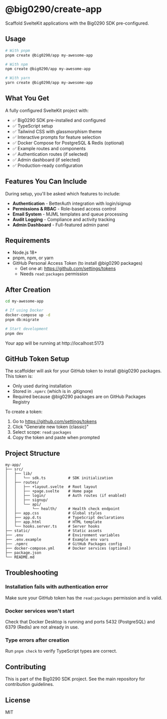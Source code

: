 # @big0290/create-app

Scaffold SvelteKit applications with the Big0290 SDK pre-configured.

## Usage

```bash
# With pnpm
pnpm create @big0290/app my-awesome-app

# With npm
npm create @big0290/app my-awesome-app

# With yarn
yarn create @big0290/app my-awesome-app
```

## What You Get

A fully configured SvelteKit project with:

- ✅ Big0290 SDK pre-installed and configured
- ✅ TypeScript setup
- ✅ Tailwind CSS with glassmorphism theme
- ✅ Interactive prompts for feature selection
- ✅ Docker Compose for PostgreSQL & Redis (optional)
- ✅ Example routes and components
- ✅ Authentication routes (if selected)
- ✅ Admin dashboard (if selected)
- ✅ Production-ready configuration

## Features You Can Include

During setup, you'll be asked which features to include:

- **Authentication** - BetterAuth integration with login/signup
- **Permissions & RBAC** - Role-based access control
- **Email System** - MJML templates and queue processing
- **Audit Logging** - Compliance and activity tracking
- **Admin Dashboard** - Full-featured admin panel

## Requirements

- Node.js 18+
- pnpm, npm, or yarn
- GitHub Personal Access Token (to install @big0290 packages)
  - Get one at: https://github.com/settings/tokens
  - Needs `read:packages` permission

## After Creation

```bash
cd my-awesome-app

# If using Docker
docker-compose up -d
pnpm db:migrate

# Start development
pnpm dev
```

Your app will be running at http://localhost:5173

## GitHub Token Setup

The scaffolder will ask for your GitHub token to install @big0290 packages. This token is:

- Only used during installation
- Stored in `.npmrc` (which is in .gitignore)
- Required because @big0290 packages are on GitHub Packages Registry

To create a token:

1. Go to https://github.com/settings/tokens
2. Click "Generate new token (classic)"
3. Select scope: `read:packages`
4. Copy the token and paste when prompted

## Project Structure

```
my-app/
├── src/
│   ├── lib/
│   │   └── sdk.ts          # SDK initialization
│   ├── routes/
│   │   ├── +layout.svelte  # Root layout
│   │   ├── +page.svelte    # Home page
│   │   ├── login/          # Auth routes (if enabled)
│   │   ├── signup/
│   │   └── api/
│   │       └── health/     # Health check endpoint
│   ├── app.css             # Global styles
│   ├── app.d.ts            # TypeScript declarations
│   ├── app.html            # HTML template
│   └── hooks.server.ts     # Server hooks
├── static/                 # Static assets
├── .env                    # Environment variables
├── .env.example            # Example env vars
├── .npmrc                  # GitHub Packages config
├── docker-compose.yml      # Docker services (optional)
├── package.json
└── README.md
```

## Troubleshooting

### Installation fails with authentication error

Make sure your GitHub token has the `read:packages` permission and is valid.

### Docker services won't start

Check that Docker Desktop is running and ports 5432 (PostgreSQL) and 6379 (Redis) are not already in use.

### Type errors after creation

Run `pnpm check` to verify TypeScript types are correct.

## Contributing

This is part of the Big0290 SDK project. See the main repository for contribution guidelines.

## License

MIT
